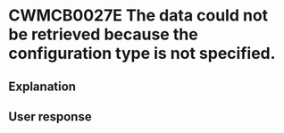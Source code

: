 # CWMCB0027E The data could not be retrieved because the configuration type is not specified.

## Explanation

## User response